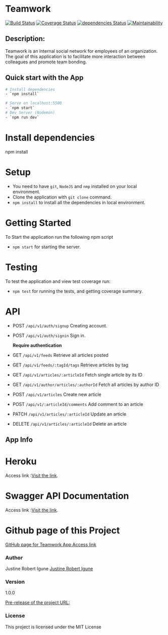 # Teamwork
[![Build Status](https://travis-ci.com/JustineRobert/Teamwork.svg?branch=master)](https://travis-ci.com/JustineRobert/Teamwork)
[![Coverage Status](https://coveralls.io/repos/github/JustineRobert/Teamwork/badge.svg?branch=master)](https://coveralls.io/github/JustineRobert/Teamwork?branch=master)
[![dependencies Status](https://david-dm.org/Flexberry/javascript-project-template/status.svg)](https://david-dm.org/Flexberry/javascript-project-template)
[![Maintainability](https://api.codeclimate.com/v1/badges/3e24f5c76db0e112494f/maintainability)](https://codeclimate.com/github/JustineRobert/Teamwork/maintainability)

## Description:

Teamwork is an internal social network for employees of an organization. The goal of this application is to facilitate more interaction between colleagues and promote team bonding.

## Quick start with the App

``` bash
# Install dependencies
- `npm install`

# Serve on localhost:5500
- `npm start`
# Dev Server (Nodemon)
- `npm run dev`
```

# Install dependencies
npm install
# Setup
- You need to have `git`, `NodeJS` and `nmp` installed on your local environment.
- Clone the application with `git clone` command.
- `npm install` to install all the dependencies in local environment.

# Getting Started
To Start the application run the following npm script
* `npm start` for starting the server.

# Testing
To test the application and view test coverage run:
* `npm test` for running the tests, and getting coverage summary.

# API
* POST `/api/v1/auth/signup` Creating account.
* POST `/api/v1/auth/signin` Sign in.

  **Require authentication**
  
* GET `/api/v1/feeds` Retrieve all articles posted
* GET `/api/v1/feeds/:tagId/tags` Retrieve articles by tag
* GET `/api/v1/articles/:articleId` Fetch single article by its ID
* GET `/api/v1/author/articles/:authorId` Fetch all articles by author ID
* POST `/api/v1/articles` Create new article
* POST `/api/v1/:articleId/comments` Add comment to an article
* PATCH `/api/v1/articles/:articleId` Update an article
* DELETE `/api/v1/articles/:articleId` Delete an article

## App Info
# Heroku 
Access link :[Visit the link]().

# Swagger API Documentation
Access link :[Visit the link]().

# Github page of this Project

[GitHub page for Teamwork App Access link ](https://github.com/JustineRobert/Teamwork)

### Author
Justine Robert Igune
[Justine Robert Igune](https://github.com/JustineRobert/)

### Version
1.0.0

[Pre-release of the project URL:](https://github.com/JustineRobert/Teamwork/releases/tag/v1)


### License

This project is licensed under the MIT License

